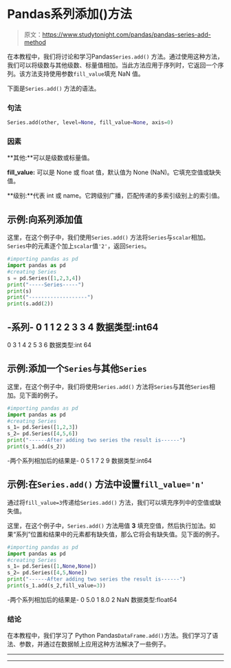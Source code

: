 # Pandas系列添加()方法

> 原文：<https://www.studytonight.com/pandas/pandas-series-add-method>

在本教程中，我们将讨论和学习Pandas`Series.add()` 方法。通过使用这种方法，我们可以将级数与其他级数、标量值相加。当此方法应用于序列时，它返回一个序列。该方法支持使用参数`fill_value`填充 NaN 值。

下面是`Series.add()` 方法的语法。

### 句法

```py
Series.add(other, level=None, fill_value=None, axis=0)
```

### 因素

**其他:**可以是级数或标量值。

**fill_value:** 可以是 None 或 float 值，默认值为 None (NaN)。它填充空值或缺失值。

**级别:**代表 int 或 name。它跨级别广播，匹配传递的多索引级别上的索引值。

## 示例:向系列添加值

这里，在这个例子中，我们使用`Series.add()` 方法将`Series`与`scalar`相加。`Series`中的元素逐个加上`scalar`值`'2'`，返回`Series`。

```py
#importing pandas as pd
import pandas as pd
#creating Series
s = pd.Series([1,2,3,4])
print("-----Series-----")
print(s)
print("-------------------")
print(s.add(2))
```

-系列-
0 1
1 2
2 3
3 4
数据类型:int64
-
0 3
1 4
2 5
3 6
数据类型:int 64

## 示例:添加一个`Series`与其他`Series`

这里，在这个例子中，我们将使用`Series.add()` 方法将`Series`与其他`Series`相加。见下面的例子。

```py
#importing pandas as pd
import pandas as pd
#creating Series
s_1= pd.Series([1,2,3])
s_2= pd.Series([4,5,6])
print("------After adding two series the result is------")
print(s_1.add(s_2))
```

-两个系列相加后的结果是-
0 5
1 7
2 9
数据类型:int64

## 示例:在`Series.add()` 方法中设置`fill_value='n'`

通过将`fill_value=3`传递给`Series.add()` 方法，我们可以填充序列中的空值或缺失值。

这里，在这个例子中，`Series.add()` 方法用值 **3** 填充空值，然后执行加法。如果“系列”位置和结果中的元素都有缺失值，那么它将会有缺失值。见下面的例子。

```py
#importing pandas as pd
import pandas as pd
#creating Series
s_1= pd.Series([1,None,None])
s_2= pd.Series([4,5,None])
print("------After adding two series the result is------")
print(s_1.add(s_2,fill_value=3))
```

-两个系列相加后的结果是-
0 5.0
1 8.0
2 NaN
数据类型:float64

### 结论

在本教程中，我们学习了 Python Pandas`DataFrame.add()`方法。我们学习了语法、参数，并通过在数据帧上应用这种方法解决了一些例子。

* * *

* * *